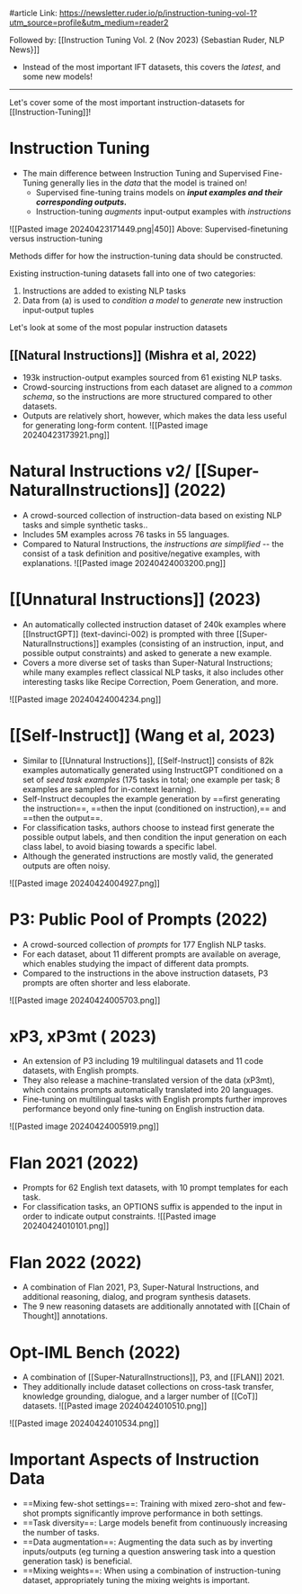 #article 
Link: https://newsletter.ruder.io/p/instruction-tuning-vol-1?utm_source=profile&utm_medium=reader2

Followed by: [[Instruction Tuning Vol. 2 (Nov 2023) {Sebastian Ruder, NLP News}]]
- Instead of the most important IFT datasets, this covers the *latest*, and some new models!
---------

Let's cover some of the most important instruction-datasets for [[Instruction-Tuning]]!

# Instruction Tuning
- The main difference between Instruction Tuning and Supervised Fine-Tuning generally lies in the *data* that the model is trained on!
	- Supervised fine-tuning trains models on ***input examples and their corresponding outputs.***
	- Instruction-tuning *augments* input-output examples with *instructions*

![[Pasted image 20240423171449.png|450]]
Above: Supervised-finetuning versus instruction-tuning


Methods differ for how the instruction-tuning data should be constructed.

Existing instruction-tuning datasets fall into one of two categories:
1. Instructions are added to existing NLP tasks
2. Data from (a) is used to *condition a model* to *generate* new instruction input-output tuples

Let's look at some of the most popular instruction datasets

## [[Natural Instructions]] (Mishra et al, 2022)
- 193k instruction-output examples sourced from 61 existing NLP tasks.
- Crowd-sourcing instructions from each dataset are aligned to a *common schema*, so the instructions are more structured compared to other datasets.
- Outputs are relatively short, however, which makes the data less useful for generating long-form content.
![[Pasted image 20240423173921.png]]


# Natural Instructions v2/ [[Super-NaturalInstructions]] (2022)
- A crowd-sourced collection of instruction-data based on existing NLP tasks and simple synthetic tasks..
- Includes 5M examples across 76 tasks in 55 languages.
- Compared to Natural Instructions, the *instructions are simplified* -- the consist of a task definition and positive/negative examples, with explanations.
![[Pasted image 20240424003200.png]]


# [[Unnatural Instructions]] (2023)
- An automatically collected instruction dataset of 240k examples where [[InstructGPT]] (text-davinci-002) is prompted with three [[Super-NaturalInstructions]] examples (consisting of an instruction, input, and possible output constraints) and asked to generate a new example.
- Covers a more diverse set of tasks than Super-Natural Instructions; while many examples reflect classical NLP tasks, it also includes other interesting tasks like Recipe Correction, Poem Generation, and more.

![[Pasted image 20240424004234.png]]


# [[Self-Instruct]] (Wang et al, 2023)
- Similar to [[Unnatural Instructions]], [[Self-Instruct]] consists of 82k examples automatically generated using InstructGPT conditioned on a set of *seed task examples* (175 tasks in total; one example per task; 8 examples are sampled for in-context learning).
- Self-Instruct decouples the example generation by ==first generating the instruction==, ==then the input (conditioned on instruction),== and ==then the output==.
- For classification tasks, authors choose to instead first generate the possible output labels, and then condition the input generation on each class label, to avoid biasing towards a specific label. 
- Although the generated instructions are mostly valid, the generated outputs are often noisy.

![[Pasted image 20240424004927.png]]


# P3: Public Pool of Prompts (2022)
- A crowd-sourced collection of *prompts* for 177 English NLP tasks.
- For each dataset, about 11 different prompts are available on average, which enables studying the impact of different data prompts.
- Compared to the instructions in the above instruction datasets, P3 prompts are often shorter and less elaborate.

![[Pasted image 20240424005703.png]]


# xP3, xP3mt ( 2023)
- An extension of P3 including 19 multilingual datasets and 11 code datasets, with English prompts.
- They also release a machine-translated version of the data (xP3mt), which contains prompts automatically translated into 20 languages.
- Fine-tuning on multilingual tasks with English prompts further improves performance beyond only fine-tuning on English instruction data.

![[Pasted image 20240424005919.png]]


# Flan 2021 (2022)
- Prompts for 62 English text datasets, with 10 prompt templates for each task.
- For classification tasks, an OPTIONS suffix is appended to the input in order to indicate output constraints.
![[Pasted image 20240424010101.png]]

# Flan 2022 (2022)
- A combination of Flan 2021, P3, Super-Natural Instructions, and additional reasoning, dialog, and program synthesis datasets. 
- The 9 new reasoning datasets are additionally annotated with [[Chain of Thought]] annotations.



# Opt-IML Bench (2022)
- A combination of [[Super-NaturalInstructions]], P3, and [[FLAN]] 2021.
- They additionally include dataset collections on cross-task transfer, knowledge grounding, dialogue, and a larger number of [[CoT]] datasets.
![[Pasted image 20240424010510.png]]


![[Pasted image 20240424010534.png]]


# Important Aspects of Instruction Data
- ==Mixing few-shot settings==: Training with mixed zero-shot and few-shot prompts significantly improve performance in both settings.
- ==Task diversity==: Large models benefit from continuously increasing the number of tasks.
- ==Data augmentation==: Augmenting the data such as by inverting inputs/outputs (eg turning a question answering task into a question generation task) is beneficial.
- ==Mixing weights==: When using a combination of instruction-tuning dataset, appropriately tuning the mixing weights is important.














